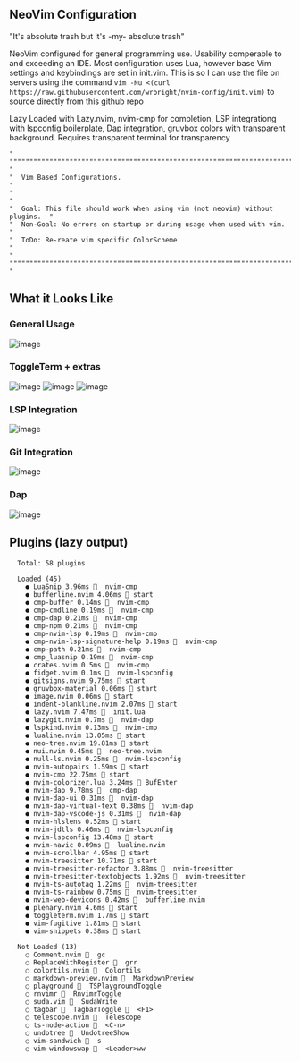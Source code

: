 ## NeoVim Configuration

"It's absolute trash but it's -my- absolute trash"

NeoVim configured for general programming use. Usability comperable to and exceeding an IDE. Most configuration uses Lua, however base Vim settings and keybindings are set in init.vim. This is so I can use the file on servers using the command ``vim -Nu <(curl https://raw.githubusercontent.com/wrbright/nvim-config/init.vim)`` to source directly from this github repo

Lazy Loaded with Lazy.nvim, nvim-cmp for completion, LSP integrationg with lspconfig boilerplate, Dap integration, gruvbox colors with transparent background. Requires transparent terminal for transparency

```
" """""""""""""""""""""""""""""""""""""""""""""""""""""""""""""""""""""""""" "
"  Vim Based Configurations.                                                 "
"                                                                            "
"  Goal: This file should work when using vim (not neovim) without plugins.  "
"  Non-Goal: No errors on startup or during usage when used with vim.        "
"  ToDo: Re-reate vim specific ColorScheme                                   "
" """""""""""""""""""""""""""""""""""""""""""""""""""""""""""""""""""""""""" "
```

## What it Looks Like

### General Usage
![image](https://user-images.githubusercontent.com/55282244/227053398-78597a9e-19e4-46b2-8c7b-dd749e41f9ef.png)

### ToggleTerm + extras
![image](https://user-images.githubusercontent.com/55282244/227053539-29a461a2-ae71-4e9d-9ae8-b5038109fe7b.png)
![image](https://user-images.githubusercontent.com/55282244/227054369-c7d07e12-73a8-4b3d-8b01-660042b14070.png)
![image](https://user-images.githubusercontent.com/55282244/231551059-05dbf841-b19f-4c7a-b7c0-eba8ccb4f6f0.png)


### LSP Integration
![image](https://user-images.githubusercontent.com/55282244/227053951-e9945c5a-8844-4a44-8835-c5822c2da710.png)

### Git Integration
![image](https://user-images.githubusercontent.com/55282244/227054160-12591aad-f4ec-48dd-83ad-55ea2b33bad6.png)

### Dap

![image](https://user-images.githubusercontent.com/55282244/227055214-0bd29846-6ed5-42a4-a987-021d3dea9988.png)

## Plugins (lazy output)

```
  Total: 58 plugins
  
  Loaded (45)
    ● LuaSnip 3.96ms   nvim-cmp
    ● bufferline.nvim 4.06ms  start
    ● cmp-buffer 0.14ms   nvim-cmp
    ● cmp-cmdline 0.19ms   nvim-cmp
    ● cmp-dap 0.21ms   nvim-cmp
    ● cmp-npm 0.21ms   nvim-cmp
    ● cmp-nvim-lsp 0.19ms   nvim-cmp
    ● cmp-nvim-lsp-signature-help 0.19ms   nvim-cmp
    ● cmp-path 0.21ms   nvim-cmp
    ● cmp_luasnip 0.19ms   nvim-cmp
    ● crates.nvim 0.5ms   nvim-cmp
    ● fidget.nvim 0.1ms   nvim-lspconfig
    ● gitsigns.nvim 9.75ms  start
    ● gruvbox-material 0.06ms  start
    ● image.nvim 0.06ms  start
    ● indent-blankline.nvim 2.07ms  start
    ● lazy.nvim 7.47ms   init.lua
    ● lazygit.nvim 0.7ms   nvim-dap
    ● lspkind.nvim 0.13ms   nvim-cmp
    ● lualine.nvim 13.05ms  start
    ● neo-tree.nvim 19.81ms  start
    ● nui.nvim 0.45ms   neo-tree.nvim
    ● null-ls.nvim 0.25ms   nvim-lspconfig
    ● nvim-autopairs 1.59ms  start
    ● nvim-cmp 22.75ms  start
    ● nvim-colorizer.lua 3.24ms  BufEnter
    ● nvim-dap 9.78ms   cmp-dap
    ● nvim-dap-ui 0.31ms   nvim-dap
    ● nvim-dap-virtual-text 0.38ms   nvim-dap
    ● nvim-dap-vscode-js 0.31ms   nvim-dap
    ● nvim-hlslens 0.52ms  start
    ● nvim-jdtls 0.46ms   nvim-lspconfig
    ● nvim-lspconfig 13.48ms  start
    ● nvim-navic 0.09ms   lualine.nvim
    ● nvim-scrollbar 4.95ms  start
    ● nvim-treesitter 10.71ms  start
    ● nvim-treesitter-refactor 3.88ms   nvim-treesitter
    ● nvim-treesitter-textobjects 1.92ms   nvim-treesitter
    ● nvim-ts-autotag 1.22ms   nvim-treesitter
    ● nvim-ts-rainbow 0.75ms   nvim-treesitter
    ● nvim-web-devicons 0.42ms   bufferline.nvim
    ● plenary.nvim 4.6ms  start
    ● toggleterm.nvim 1.7ms  start
    ● vim-fugitive 1.81ms  start
    ● vim-snippets 0.38ms  start
  
  Not Loaded (13)
    ○ Comment.nvim   gc
    ○ ReplaceWithRegister   grr
    ○ colortils.nvim   Colortils
    ○ markdown-preview.nvim   MarkdownPreview
    ○ playground   TSPlaygroundToggle
    ○ rnvimr   RnvimrToggle
    ○ suda.vim   SudaWrite
    ○ tagbar   TagbarToggle   <F1>
    ○ telescope.nvim   Telescope
    ○ ts-node-action   <C-n>
    ○ undotree   UndotreeShow
    ○ vim-sandwich   s
    ○ vim-windowswap   <Leader>ww
